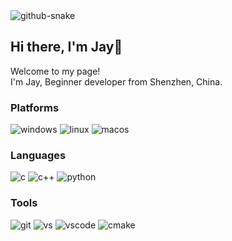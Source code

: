 <picture>
  <source media="(prefers-color-scheme: dark)" srcset="https://cdn.jsdelivr.net/gh/jaynraven/jaynraven/resource/snk/github-contribution-grid-snake-dark.svg" />
  <source media="(prefers-color-scheme: light)" srcset="https://cdn.jsdelivr.net/gh/jaynraven/jaynraven/resource/snk/github-contribution-grid-snake.svg" />
  <img alt="github-snake" src="https://cdn.jsdelivr.net/gh/jaynraven/jaynraven/resource/snk/github-contribution-grid-snake-dark.svg" />
</picture>

<h2>Hi there, I'm Jay👋</h2>

<p>Welcome to my page! </br> I'm Jay, Beginner developer from Shenzhen, China.</br></p>
<h3>Platforms</h3>
<p>
  <img alt="windows" src="https://img.shields.io/badge/-Windows-0078D6?style=flat-square&logo=windows10&logoColor=white" />
  <img alt="linux" src="https://img.shields.io/badge/-Linux-FCC624?style=flat-square&logo=linux&logoColor=white" /> 
  <img alt="macos" src="https://img.shields.io/badge/-MacOS-000000?style=flat-square&logo=macos&logoColor=white" />
</p>
<h3>Languages</h3>
<p>
  <img alt="c" src="https://img.shields.io/badge/-C-A8B9CC?style=flat-square&logo=c&logoColor=white" />
  <img alt="c++" src="https://img.shields.io/badge/-C++-00599C?style=flat-square&logo=cplusplus&logoColor=white" /> 
  <img alt="python" src="https://img.shields.io/badge/-Python-3776AB?style=flat-square&logo=python&logoColor=white" />
</p>
<h3>Tools</h3>
<p>
  <img alt="git" src="https://img.shields.io/badge/-Git-F05032?style=flat-square&logo=git&logoColor=white" />
  <img alt="vs" src="https://img.shields.io/badge/-VS-5C2D91?style=flat-square&logo=visualstudio&logoColor=white" />
  <img alt="vscode" src="https://img.shields.io/badge/-VSCode-007ACC?style=flat-square&logo=visualstudiocode&logoColor=white" />
  <img alt="cmake" src="https://img.shields.io/badge/-CMake-064F8C?style=flat-square&logo=cmake&logoColor=white" />
</p>
